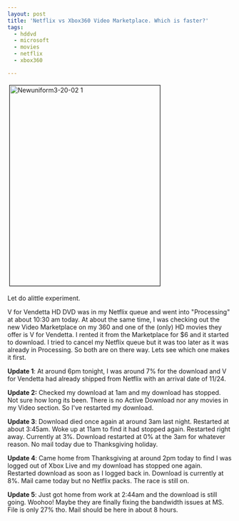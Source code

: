 ```yaml
---
layout: post
title: 'Netflix vs Xbox360 Video Marketplace. Which is faster?'
tags:
  - hddvd
  - microsoft
  - movies
  - netflix
  - xbox360

---
```


<img src="http://www.the8thsign.com/wp-content/uploads/2006/11/NewUniform3-20-02_1-tm.jpg" alt="Newuniform3-20-02 1" border="1" height="450" hspace="4" vspace="4" width="337" />

Let do alittle experiment.

V for Vendetta HD DVD was in my Netflix queue and went into "Processing" at about 10:30 am today. At about the same time, I was checking out the new Video Marketplace on my 360 and one of the (only) HD movies they offer is V for Vendetta. I rented it from the Marketplace for $6 and it started to download. I tried to cancel my Netflix queue but it was too later as it was already in Processing. So both are on there way. Lets see which one makes it first.

<strong>Update 1</strong>:
At around 6pm tonight, I was around 7% for the download and V for Vendetta had already shipped from Netflix with an arrival date of 11/24.

<strong>Update 2:</strong>
Checked my download at 1am  and my  download has stopped. Not sure how long its been. There is no Active Download nor any movies in my Video section. So I've restarted my download.

<strong>Update 3</strong>:
Download died once again at around 3am last night. Restarted at about 3:45am. Woke up at 11am to find it had stopped again. Restarted right away.  Currently at 3%. Download restarted at 0% at the 3am for whatever reason.  No mail today due to Thanksgiving holiday.

<strong>Update 4</strong>:
Came home from Thanksgiving at around 2pm today to find I was logged out of Xbox Live and my download has stopped one again. Restarted download as soon as I logged back in. Download is currently at 8%. Mail came today but no Netflix packs. The race is still on.

<strong>Update 5</strong>:
Just got home from work at 2:44am and the download is still going. Woohoo! Maybe they are finally fixing the bandwidth issues at MS. File is only 27% tho. Mail should be here in about 8 hours.

<!-- technorati tags start -->
<!-- technorati tags end -->
